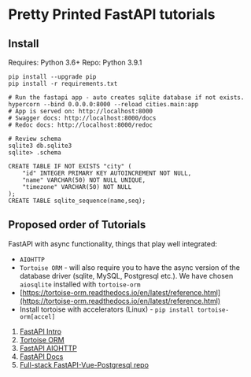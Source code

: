 # Pretty Printed FastAPI tutorials

## Install

Requires: Python 3.6+
Repo: Python 3.9.1

```Shell
pip install --upgrade pip
pip install -r requirements.txt

# Run the fastapi app - auto creates sqlite database if not exists.
hypercorn --bind 0.0.0.0:8000 --reload cities.main:app
# App is served on: http://localhost:8000
# Swagger docs: http://localhost:8000/docs
# Redoc docs: http://localhost:8000/redoc

# Review schema
sqlite3 db.sqlite3
sqlite> .schema

CREATE TABLE IF NOT EXISTS "city" (
    "id" INTEGER PRIMARY KEY AUTOINCREMENT NOT NULL,
    "name" VARCHAR(50) NOT NULL UNIQUE,
    "timezone" VARCHAR(50) NOT NULL
);
CREATE TABLE sqlite_sequence(name,seq);
```

## Proposed order of Tutorials

FastAPI with async functionality, things that play well integrated:

- `AIOHTTP`
- `Tortoise ORM` - will also require you to have the async version of the database driver (sqlite, MySQL, Postgresql etc.). We have chosen `aiosqlite` installed with `tortoise-orm`
- [https://tortoise-orm.readthedocs.io/en/latest/reference.html](https://tortoise-orm.readthedocs.io/en/latest/reference.html)
- Install tortoise with accelerators (Linux) - `pip install tortoise-orm[accel]`

1. [FastAPI Intro](https://www.youtube.com/watch?v=kCggyi_7pHg)
2. [Tortoise ORM](https://www.youtube.com/watch?v=vVjWeLVv97c)
3. [FastAPI AIOHTTP](https://www.youtube.com/watch?v=BalvzyKg_4k)
4. [FastAPI Docs](https://fastapi.tiangolo.com/)
5. [Full-stack FastAPI-Vue-Postgresql repo](https://github.com/tiangolo/full-stack-fastapi-postgresql)
